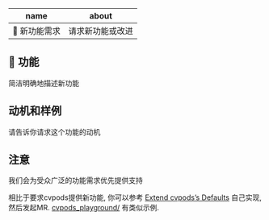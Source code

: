 |name|about|
|:-:|:-:|
|🚀 新功能需求|请求新功能或改进|


## 🚀 功能
简洁明确地描述新功能

## 动机和样例

请告诉你请求这个功能的动机

## 注意
我们会为受众广泛的功能需求优先提供支持

相比于要求cvpods提供新功能, 你可以参考
[Extend cvpods’s Defaults](https://luoshu.iap.wh-a.brainpp.cn/docs/cvpods/en/latest/tutorials/extend.html)
自己实现, 然后发起MR.
[cvpods_playground/](https://git-core.megvii-inc.com/zhubenjin/cvpods_playground) 有类似示例.

